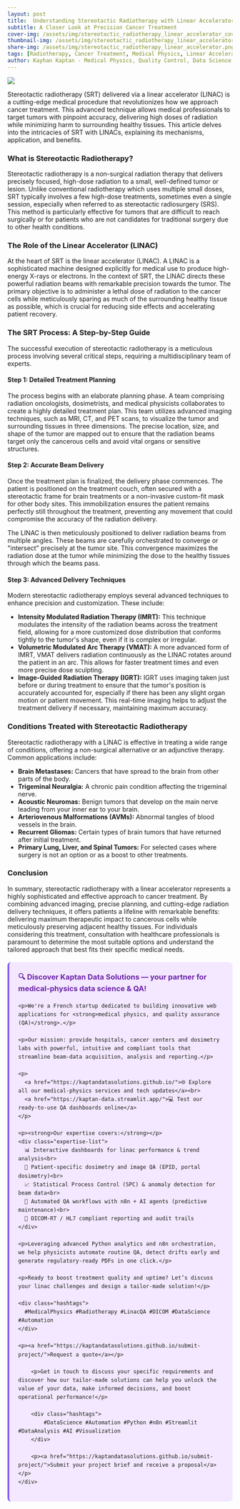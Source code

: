 ```yaml
---
layout: post
title:  Understanding Stereotactic Radiotherapy with Linear Accelerators
subtitle: A Closer Look at Precision Cancer Treatment
cover-img: /assets/img/stereotactic_radiotherapy_linear_accelerator_cover.png
thumbnail-img: /assets/img/stereotactic_radiotherapy_linear_accelerator.png
share-img: /assets/img/stereotactic_radiotherapy_linear_accelerator.png
tags: [Radiotherapy, Cancer Treatment, Medical Physics, Linear Accelerator, Precision Medicine, Oncology, Image-Guided Radiotherapy]
author: Kayhan Kaptan - Medical Physics, Quality Control, Data Science and Automation
---
```


[![](/assets/img/stereotactic_radiotherapy_linear_accelerator.png)](https://www.youtube.com/channel/UCWkX7E-ImVbf0O3ocAW51wg)

Stereotactic radiotherapy (SRT) delivered via a linear accelerator (LINAC) is a cutting-edge medical procedure that revolutionizes how we approach cancer treatment. This advanced technique allows medical professionals to target tumors with pinpoint accuracy, delivering high doses of radiation while minimizing harm to surrounding healthy tissues. This article delves into the intricacies of SRT with LINACs, explaining its mechanisms, application, and benefits.

### What is Stereotactic Radiotherapy?

Stereotactic radiotherapy is a non-surgical radiation therapy that delivers precisely focused, high-dose radiation to a small, well-defined tumor or lesion. Unlike conventional radiotherapy which uses multiple small doses, SRT typically involves a few high-dose treatments, sometimes even a single session, especially when referred to as stereotactic radiosurgery (SRS). This method is particularly effective for tumors that are difficult to reach surgically or for patients who are not candidates for traditional surgery due to other health conditions.

### The Role of the Linear Accelerator (LINAC)

At the heart of SRT is the linear accelerator (LINAC). A LINAC is a sophisticated machine designed explicitly for medical use to produce high-energy X-rays or electrons. In the context of SRT, the LINAC directs these powerful radiation beams with remarkable precision towards the tumor. The primary objective is to administer a lethal dose of radiation to the cancer cells while meticulously sparing as much of the surrounding healthy tissue as possible, which is crucial for reducing side effects and accelerating patient recovery.

### The SRT Process: A Step-by-Step Guide

The successful execution of stereotactic radiotherapy is a meticulous process involving several critical steps, requiring a multidisciplinary team of experts.

#### Step 1: Detailed Treatment Planning

The process begins with an elaborate planning phase. A team comprising radiation oncologists, dosimetrists, and medical physicists collaborates to create a highly detailed treatment plan. This team utilizes advanced imaging techniques, such as MRI, CT, and PET scans, to visualize the tumor and surrounding tissues in three dimensions. The precise location, size, and shape of the tumor are mapped out to ensure that the radiation beams target only the cancerous cells and avoid vital organs or sensitive structures.

#### Step 2: Accurate Beam Delivery

Once the treatment plan is finalized, the delivery phase commences. The patient is positioned on the treatment couch, often secured with a stereotactic frame for brain treatments or a non-invasive custom-fit mask for other body sites. This immobilization ensures the patient remains perfectly still throughout the treatment, preventing any movement that could compromise the accuracy of the radiation delivery.

The LINAC is then meticulously positioned to deliver radiation beams from multiple angles. These beams are carefully orchestrated to converge or "intersect" precisely at the tumor site. This convergence maximizes the radiation dose at the tumor while minimizing the dose to the healthy tissues through which the beams pass.

#### Step 3: Advanced Delivery Techniques

Modern stereotactic radiotherapy employs several advanced techniques to enhance precision and customization. These include:

*   **Intensity Modulated Radiation Therapy (IMRT):** This technique modulates the intensity of the radiation beams across the treatment field, allowing for a more customized dose distribution that conforms tightly to the tumor's shape, even if it is complex or irregular.
*   **Volumetric Modulated Arc Therapy (VMAT):** A more advanced form of IMRT, VMAT delivers radiation continuously as the LINAC rotates around the patient in an arc. This allows for faster treatment times and even more precise dose sculpting.
*   **Image-Guided Radiation Therapy (IGRT):** IGRT uses imaging taken just before or during treatment to ensure that the tumor's position is accurately accounted for, especially if there has been any slight organ motion or patient movement. This real-time imaging helps to adjust the treatment delivery if necessary, maintaining maximum accuracy.

### Conditions Treated with Stereotactic Radiotherapy

Stereotactic radiotherapy with a LINAC is effective in treating a wide range of conditions, offering a non-surgical alternative or an adjunctive therapy. Common applications include:

*   **Brain Metastases:** Cancers that have spread to the brain from other parts of the body.
*   **Trigeminal Neuralgia:** A chronic pain condition affecting the trigeminal nerve.
*   **Acoustic Neuromas:** Benign tumors that develop on the main nerve leading from your inner ear to your brain.
*   **Arteriovenous Malformations (AVMs):** Abnormal tangles of blood vessels in the brain.
*   **Recurrent Gliomas:** Certain types of brain tumors that have returned after initial treatment.
*   **Primary Lung, Liver, and Spinal Tumors:** For selected cases where surgery is not an option or as a boost to other treatments.

### Conclusion

In summary, stereotactic radiotherapy with a linear accelerator represents a highly sophisticated and effective approach to cancer treatment. By combining advanced imaging, precise planning, and cutting-edge radiation delivery techniques, it offers patients a lifeline with remarkable benefits: delivering maximum therapeutic impact to cancerous cells while meticulously preserving adjacent healthy tissues. For individuals considering this treatment, consultation with healthcare professionals is paramount to determine the most suitable options and understand the tailored approach that best fits their specific medical needs.

<html lang="en">
<head>
    <meta charset="UTF-8">
    <meta name="viewport" content="width=device-width, initial-scale=1.0">
    <title>Kaptan Data Solutions</title>
    <style>
        .citation {
            background-color: #f3e8ff;
            border-left: 4px solid #8b5cf6;
            padding: 20px;
            margin: 20px 0;
            border-radius: 8px;
            font-family: -apple-system, BlinkMacSystemFont, 'Segoe UI', Roboto, sans-serif;
            line-height: 1.6;
        }
        .citation h3 {
            color: #6b21a8;
            margin-top: 0;
        }
        .citation a {
            color: #7c3aed;
            text-decoration: none;
        }
        .citation a:hover {
            text-decoration: underline;
        }
        .expertise-list {
            margin: 15px 0;
        }
        .hashtags {
            font-weight: bold;
            color: #7c3aed;
            margin-top: 15px;
        }
    </style>
</head>
<body>
    <div class="citation">
        <h3>🔍 Discover Kaptan Data Solutions — your partner for medical-physics data science & QA!</h3>

    <p>We're a French startup dedicated to building innovative web applications for <strong>medical physics, and quality assurance (QA)</strong>.</p>

    <p>Our mission: provide hospitals, cancer centers and dosimetry labs with powerful, intuitive and compliant tools that streamline beam-data acquisition, analysis and reporting.</p>

    <p>
      <a href="https://kaptandatasolutions.github.io/">🌐 Explore all our medical-physics services and tech updates</a><br>
      <a href="https://kaptan-data.streamlit.app/">💻 Test our ready-to-use QA dashboards online</a>
    </p>

    <p><strong>Our expertise covers:</strong></p>
    <div class="expertise-list">
      📊 Interactive dashboards for linac performance & trend analysis<br>
      🔬 Patient-specific dosimetry and image QA (EPID, portal dosimetry)<br>
      📈 Statistical Process Control (SPC) & anomaly detection for beam data<br>
      🤖 Automated QA workflows with n8n + AI agents (predictive maintenance)<br>
      📑 DICOM-RT / HL7 compliant reporting and audit trails
    </div>

    <p>Leveraging advanced Python analytics and n8n orchestration, we help physicists automate routine QA, detect drifts early and generate regulatory-ready PDFs in one click.</p>

    <p>Ready to boost treatment quality and uptime? Let’s discuss your linac challenges and design a tailor-made solution!</p>

    <div class="hashtags">
      #MedicalPhysics #Radiotherapy #LinacQA #DICOM #DataScience #Automation
    </div>

    <p><a href="https://kaptandatasolutions.github.io/submit-project/">Request a quote</a></p>
        
        <p>Get in touch to discuss your specific requirements and discover how our tailor-made solutions can help you unlock the value of your data, make informed decisions, and boost operational performance!</p>
        
        <div class="hashtags">
            #DataScience #Automation #Python #n8n #Streamlit #DataAnalysis #AI #Visualization
        </div>
        
        <p><a href="https://kaptandatasolutions.github.io/submit-project/">Submit your project brief and receive a proposal</a></p>
    </div>
</body>
</html>